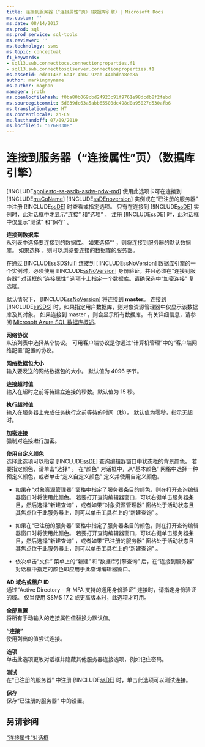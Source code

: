 ```yaml
---
title: 连接到服务器（“连接属性”页）（数据库引擎）| Microsoft Docs
ms.custom: ''
ms.date: 08/14/2017
ms.prod: sql
ms.prod_service: sql-tools
ms.reviewer: ''
ms.technology: ssms
ms.topic: conceptual
f1_keywords:
- sql13.swb.connecttoce.connectionproperties.f1
- sql13.swb.connecttosqlserver.connectionproperties.f1
ms.assetid: edc1143c-6a47-4b02-92ab-441bdea8ea8a
author: markingmyname
ms.author: maghan
manager: jroth
ms.openlocfilehash: f0ba80b069cbd24923c91f9761e98dcdb8f2febd
ms.sourcegitcommit: 5d839dc63a5abb65508dc498d0a95027d530afb6
ms.translationtype: HT
ms.contentlocale: zh-CN
ms.lasthandoff: 07/09/2019
ms.locfileid: "67680308"
---
```

# <a name="connect-to-server-connection-properties-page-database-engine"></a>连接到服务器（“连接属性”页）（数据库引擎）
[!INCLUDE[appliesto-ss-asdb-asdw-pdw-md](../../includes/appliesto-ss-asdb-asdw-pdw-md.md)]
使用此选项卡可在连接到 [!INCLUDE[msCoName](../../includes/msconame_md.md)] [!INCLUDE[ssDEnoversion](../../includes/ssdenoversion_md.md)] 实例或在“已注册的服务器”  中注册 [!INCLUDE[ssDE](../../includes/ssde_md.md)] 时查看或指定选项。 只有在连接到 [!INCLUDE[ssDE](../../includes/ssde_md.md)] 实例时，此对话框中才显示“连接”  和“选项”  。 注册 [!INCLUDE[ssDE](../../includes/ssde_md.md)] 时，此对话框中仅显示“测试”  和“保存”  。  
  
**连接到数据库**  
从列表中选择要连接到的数据库。 如果选择“<default>”  ，则将连接到服务器的默认数据库。 如果选择 **<Browse server>** ，则可以浏览要连接的数据库的服务器。  
  
在通过 [!INCLUDE[ssSDSfull](../../includes/sssdsfull-md.md)] 连接到 [!INCLUDE[ssNoVersion](../../includes/ssnoversion-md.md)] 数据库引擎的一个实例时，必须使用 [!INCLUDE[ssNoVersion](../../includes/ssnoversion-md.md)] 身份验证，并且必须在“连接到服务器”  对话框的“连接属性”  选项卡上指定一个数据库。请确保选中“加密连接”  复选框。  
  
默认情况下， [!INCLUDE[ssNoVersion](../../includes/ssnoversion-md.md)] 将连接到 **master**。 连接到 [!INCLUDE[ssSDS](../../includes/sssds-md.md)] 时，如果指定用户数据库，则对象资源管理器中仅显示该数据库及其对象。 如果连接到 master  ，则会显示所有数据库。 有关详细信息，请参阅 [Microsoft Azure SQL 数据库概述](/azure/sql-database/sql-database-technical-overview)。  
  
**网络协议**  
从该列表中选择某个协议。 可用客户端协议是你通过“计算机管理”中的“客户端网络配置”配置的协议。  
  
**网络数据包大小**  
输入要发送的网络数据包的大小。 默认值为 4096 字节。  
  
**连接超时值**  
输入在超时之前等待建立连接的秒数。默认值为 15 秒。  
  
**执行超时值**  
输入在服务器上完成任务执行之前等待的时间（秒）。 默认值为零秒，指示无超时。  
  
**加密连接**  
强制对连接进行加密。  
  
**使用自定义颜色**  
选择此选项可以指定 [!INCLUDE[ssDE](../../includes/ssde_md.md)] 查询编辑器窗口中状态栏的背景颜色。 若要指定颜色，请单击“选择”  。 在“颜色”  对话框中，从“基本颜色”  网格中选择一种预定义颜色，或者单击“定义自定义颜色”  定义并使用自定义颜色。  
  
-   如果在“对象资源管理器”  窗格中指定了服务器条目的颜色，则在打开查询编辑器窗口时将使用此颜色。 若要打开查询编辑器窗口，可以右键单击服务器条目，然后选择“新建查询”  ，或者如果“对象资源管理器”  窗格处于活动状态且其焦点位于此服务器上，则可以单击工具栏上的“新建查询”  。  
  
-   如果在“已注册的服务器”  窗格中指定了服务器条目的颜色，则在打开查询编辑器窗口时将使用此颜色。 若要打开查询编辑器窗口，可以右键单击服务器条目，然后选择“新建查询”  ，或者如果“已注册的服务器”  窗格处于活动状态且其焦点位于此服务器上，则可以单击工具栏上的“新建查询”  。  
  
-   依次单击“文件”  菜单上的“新建”  和“数据库引擎查询”  后，在“连接到服务器”  对话框中指定的颜色即应用于此查询编辑器窗口。  
  
**AD 域名或租户 ID**  
通过“Active Directory - 含 MFA 支持的通用身份验证”  连接时，请指定身份验证的域。 仅当使用 SSMS 17.2 或更高版本时，此选项才可用。 

**全部重置**  
将所有手动输入的连接属性值替换为默认值。  
  
**“连接”**  
使用列出的值尝试连接。  
  
**选项**  
单击此选项更改对话框并隐藏其他服务器连接选项，例如记住密码。  
  
**测试**  
在“已注册的服务器”  中注册 [!INCLUDE[ssDE](../../includes/ssde_md.md)] 时，单击此选项可以测试连接。  
  
**保存**  
保存“已注册的服务器”  中的设置。  
  
## <a name="see-also"></a>另请参阅  
[“连接属性”对话框](../../ssms/f1-help/connection-properties-dialog-box.md)  
  
